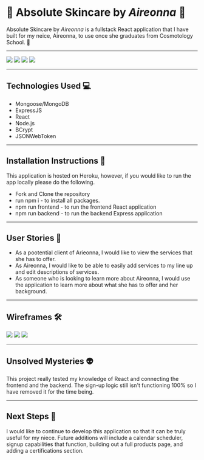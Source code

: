 # &#127775; Absolute Skincare by <em>Aireonna</em> &#127775;

<p>Absolute Skincare by <em>Aireonna</em> is a fullstack React application that I have built for my neice, Aireonna, to use once she graduates from Cosmotology School. &#127890; </p>

----

<img src="https://i.imgur.com/0O9lMiS.png">

<img src="https://i.imgur.com/lALED9b.png">
<img src="https://i.imgur.com/fN8yEgq.png">
<img src="https://i.imgur.com/QTP2zTd.png">

----

## Technologies Used &#128187;

- Mongoose/MongoDB
- ExpressJS
- React
- Node.js
- BCrypt
- JSONWebToken

----

## Installation Instructions &#128214;

<p>This application is hosted on Heroku, however, if you would like to run the app locally please do the following. 

- Fork and Clone the repository
- run npm i - to install all packages.
- npm run frontend - to run the frontend React application
- npm run backend - to run the backend Express application

----

## User Stories &#128103;

- As a pootential client of Arieonna, I would like to view the services that she has to offer.
- As Aireonna, I would like to be able to easily add services to my line up and edit descriptions of services.
- As someone who is looking to learn more about Aireonna, I would use the application to learn more about what she has to offer and her background. 

----

## Wireframes &#128736;

<img src="https://i.imgur.com/YSmaice.png">
<img src="https://i.imgur.com/MXdPgno.png">
<img src="https://i.imgur.com/4ljn8e3.png">

----

## Unsolved Mysteries &#128125;

<p>This project really tested my knowledge of React and connecting the frontend and the backend.  The sign-up logic still isn't functioning 100% so I have removed it for the time being.  </p>

----

## Next Steps &#127776;

<p>I would like to continue to develop this application so that it can be truly useful for my niece.  Future additions will include a calendar scheduler, signup capabilities that function, building out a full products page, and adding a certifications section. </p>

